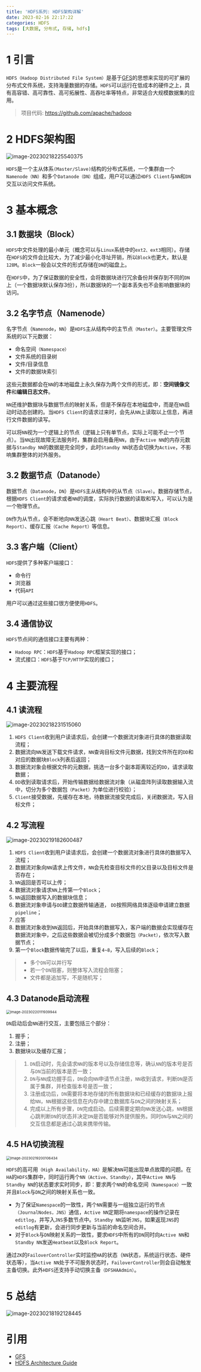 ```yaml
---
title: 'HDFS系列: HDFS架构详解'
date: 2023-02-16 22:17:22
categories: HDFS
tags: [大数据, 分布式, 存储, hdfs]
---
```


# 1 引言

`HDFS（Hadoop Distributed File System）`是基于[GFS](https://markhe1222.github.io/2022/08/08/The-Google-File-System%E7%BF%BB%E8%AF%91-%E7%90%86%E8%A7%A3/)的思想来实现的可扩展的分布式文件系统，支持海量数据的存储。`HDFS`可以运行在低成本的硬件之上，具有高容错、高可靠性、高可拓展性、高吞吐率等特点，非常适合大规模数据集的应用。

> 项目代码: https://github.com/apache/hadoop

<!-- more -->
<!-- markdownlint-disable MD041 MD002--> 

# 2 HDFS架构图

![image-20230218225540375](HDFS%E7%B3%BB%E5%88%97-HDFS%E6%9E%B6%E6%9E%84%E8%AF%A6%E8%A7%A3/image-20230218225540375.png)

`HDFS`是一个主从体系`(Master/Slave)`结构的分布式系统，一个集群由一个`Namenode（NN）`和多个`Datanode（DN）`组成，用户可以通过`HDFS Client`与`NN`和`DN`交互以访问文件系统。

# 3 基本概念

## 3.1 数据块（Block）

`HDFS`中文件处理的最小单元（概念可以与`Linux`系统中的`ext2、ext3`相同）。存储在`HDFS`的文件会比较大，为了减少最小化寻址开销，所以`Block`也更大，默认是`128M`。`Block`一般会以文件的形式存储在`DN`的磁盘上。

在`HDFS`中，为了保证数据的安全性，会将数据块进行冗余备份并保存到不同的`DN`上（一个数据块默认保存3份），所以数据块的一个副本丢失也不会影响数据块的访问。

## 3.2 名字节点（Namenode）

名字节点（`Namenode`，`NN`）是`HDFS`主从结构中的主节点`（Master）`。主要管理文件系统的以下元数据：

- 命名空间`（Namespace）`
- 文件系统的目录树
- 文件/目录信息
- 文件的数据块索引

这些元数据都会在`NN`的本地磁盘上永久保存为两个文件的形式，即：**空间镜像文件**和**编辑日志文件**。

`NN`还维护数据块与数据节点的映射关系，但是不保存在本地磁盘中，而是在`NN`启动时动态创建的。当`HDFS Client`的请求过来时，会先从`NN`上读取以上信息，再进行文件数据的读写。

可以将`NN`视为一个逻辑上的节点（逻辑上只有单节点，实际上可能不止一个节点）。当`NN`出现故障无法服务时，集群会启用备用`NN`，由于`Active NN`的内存元数据与`Standby NN`的数据是完全同步，此时`Standby NN`状态会切换为`Active`，不影响集群整体的对外服务。

## 3.2 数据节点（Datanode）

数据节点（`Datanode`，`DN`）是`HDFS`主从结构中的从节点`（Slave）`。数据存储节点，根据`HDFS Client`的请求或者`NN`的调度，实际执行数据的读取和写入，可以认为是一个物理节点。

`DN`作为从节点，会不断地向`NN`发送心跳`（Heart Beat）`、数据块汇报`（Block Report）`、缓存汇报`（Cache Report）`等信息。

## 3.3 客户端（Client）

`HDFS`提供了多种客户端接口：

- 命令行
- 浏览器
- 代码`API`

用户可以通过这些接口很方便使用`HDFS`。

## 3.4 通信协议

`HDFS`节点间的通信接口主要有两种：

- `Hadoop RPC`：`HDFS`基于`Hadoop RPC`框架实现的接口；
- 流式接口：`HDFS`基于`TCP/HTTP`实现的接口；

# 4 主要流程

## 4.1 读流程

![image-20230218231515060](HDFS%E7%B3%BB%E5%88%97-HDFS%E6%9E%B6%E6%9E%84%E8%AF%A6%E8%A7%A3/image-20230218231515060.png)

1. `HDFS Client`收到用户读请求后，会创建一个数据流对象进行具体的数据读取流程；
2. 数据流向`NN`发送下载文件请求，`NN`查询目标文件元数据，找到文件所在的`DD`和对应的数据块`Block`列表后返回；
3. 数据流对象会根据文件的元数据，挑选一台多个副本距离较近的`DD`，请求读取数据；
4. `DD`收到读取请求后，开始传输数据给数据流对象（从磁盘阵列读取数据输入流中，切分为多个数据包`（Packet）`为单位进行校验）；
5. `Client`接受数据，先缓存在本地，待数据流接受完成后，关闭数据流，写入目标文件；

## 4.2 写流程

![image-20230219182600487](HDFS%E7%B3%BB%E5%88%97-HDFS%E6%9E%B6%E6%9E%84%E8%AF%A6%E8%A7%A3/image-20230219182600487.png)

1. `HDFS Client`收到用户读请求后，会创建一个数据流对象进行具体的数据写入流程；
2. 数据流对象向`NN`请求上传文件，`NN`会先检查目标文件的父目录以及目标文件是否存在；
3. `NN`返回是否可以上传；
4. 数据流对象请求`NN`上传第一个`Block`；
5. `NN`返回数据写入的数据块信息；
6. 数据流对象申请与`DD`建立数据传输通道， `DD`按照网络具体逐级申请建立数据`pipeline`；
7. 应答
8. 数据流对象收到`NN`返回后，开始具体的数据写入，客户端的数据会实现缓存在数据流对象中，之后这些数据会被切分成多个数据包`（Packet）`，依次写入数据节点；
9. 第一个`Block`数据传输完了以后，重复`4~8`，写入后续的`Block`；

> - 多个`DN`可以并行写
> - 若一个`DN`阻塞，则整体写入流程会阻塞；
> - 文件都是追加写，不是随机写；

## 4.3 Datanode启动流程

<img src="HDFS%E7%B3%BB%E5%88%97-HDFS%E6%9E%B6%E6%9E%84%E8%AF%A6%E8%A7%A3/image-20230220111939944.png" alt="image-20230220111939944" style="zoom:67%;" />

`DN`启动后会`NN`进行交互，主要包括三个部分：

1. 握手；
2. 注册；
3. 数据块以及缓存汇报；

> 1. `DN`启动时，先会请求`NN`的版本号以及存储信息等，确认`NN`的版本号是否与`DN`当前的版本是否一致；
> 2. `DN`与`NN`成功握手后，`DN`会向`NN`申请节点注册，`NN`收到请求，判断`DN`是否属于集群，并检查版本号是否一致；
> 3. 注册成功后，`DN`需要将本地存储的所有数据块和已经缓存的数据块上报给`NN`，`NN`根据这些信息在内存中建立数据库与`DN`之间的映射关系；
> 4. 完成以上所有步骤，`DN`完成启动。后续需要定期向`NN`发送心跳，`NN`根据心跳判断`DN`的状态并决定`DN`是否能够对外提供服务。同时`DN`与`NN`之间的交互信息都是通过心跳来携带传输。

## 4.5 HA切换流程

<img src="HDFS%E7%B3%BB%E5%88%97-HDFS%E6%9E%B6%E6%9E%84%E8%AF%A6%E8%A7%A3/image-20230219200106434.png" alt="image-20230219200106434" style="zoom:67%;" />

`HDFS`的高可用`（High Availability，HA）`是解决`NN`可能出现单点故障的问题。在`HA`的`HDFS`集群中，同时运行两个`NN（Active、Standby）`，其中`Active NN`与`Standby NN`的状态要求实时同步，即：要求两个`NN`的命名空间`（Namespace）`一致并且`Block`与`DN`之间的映射关系也一致。

- 为了保证`Namespace`的一致性，两个`NN`需要与一组独立运行的节点`（JournalNodes，JNS）`通信，`Active NN`定期将`namespace`的操作记录在`editlog`，并写入`JNS`多数节点中。`Standby NN`监听`JNS`，如果返现`JNS`的`editlog`有更新，会进行同步更新与当前的命名空间合并。
- 对于`Block`与`DN`映射关系的一致性，要求`HDFS`中所有的`DN`同时向`Active NN`和`Standby NN`发送`Heatbeat`以及`Block Report`。

通过`ZK`的`FailoverController`实时监控`HA`的状态（`NN`状态，系统运行状态、硬件状态等），当`Active NN`处于不可服务状态时，`FailoverController`则会自动触发主备切换。此外`HDFS`还支持手动切换主备`（DFSHAAdmin）`。

# 5 总结

![image-20230218192128445](HDFS%E7%B3%BB%E5%88%97-HDFS%E6%9E%B6%E6%9E%84%E8%AF%A6%E8%A7%A3/image-20230218192128445.png)

# 引用

- [GFS](https://markhe1222.github.io/2022/08/08/The-Google-File-System%E7%BF%BB%E8%AF%91-%E7%90%86%E8%A7%A3/)
- [HDFS Architecture Guide](https://hadoop.apache.org/docs/r1.2.1/hdfs_design.html)
